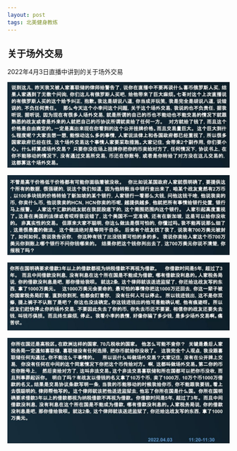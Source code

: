 ```yaml
---
layout: post
tags: 北美健身教练
---
```


## 关于场外交易

2022年4月3日直播中讲到的关于场外交易

![场外交易1](/images/changwai1.jpeg "场外交易1")

![场外交易2](/images/changwai2.jpeg "场外交易2")

![场外交易3](/images/changwai3.jpeg "场外交易3")

![场外交易4](/images/changwai4.jpeg "场外交易4")